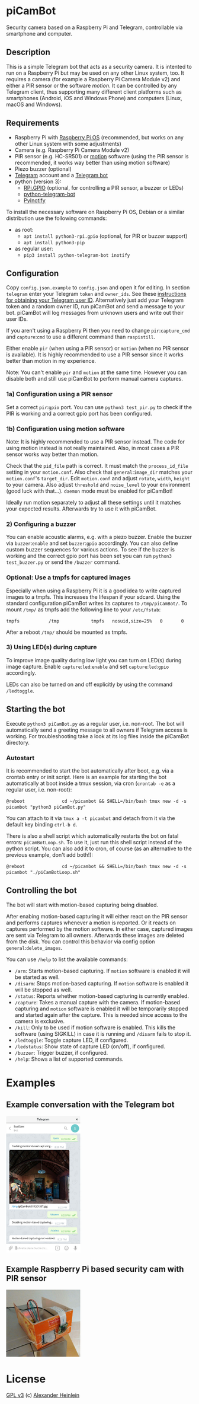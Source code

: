 # piCamBot
Security camera based on a Raspberry Pi and Telegram, controllable via smartphone and computer.

## Description
This is a simple Telegram bot that acts as a security camera. It is intented to run on a Raspberry Pi but may be used on any other Linux system, too. It requires a camera (for example a Raspberry Pi Camera Module v2) and either a PIR sensor or the software *motion*. It can be controlled by any Telegram client, thus supporting many different client platforms such as smartphones (Android, iOS and Windows Phone) and computers (Linux, macOS and Windows).

## Requirements
- Raspberry Pi with [Raspberry Pi OS](https://www.raspberrypi.org/software/) (recommended, but works on any other Linux system with some adjustments)
- Camera (e.g. Raspberry Pi Camera Module v2)
- PIR sensor (e.g. HC-SR501) or [motion](https://motion-project.github.io/) software (using the PIR sensor is recommended, it works way better than using motion software)
- Piezo buzzer (optional)
- [Telegram](https://telegram.org/) account and a [Telegram bot](https://core.telegram.org/bots)
- python (version 3):
  - [RPi.GPIO](https://sourceforge.net/projects/raspberry-gpio-python/) (optional, for controlling a PIR sensor, a buzzer or LEDs)
  - [python-telegram-bot](https://github.com/python-telegram-bot/python-telegram-bot)
  - [PyInotify](https://github.com/dsoprea/PyInotify)

To install the necessary software on Raspberry Pi OS, Debian or a similar distribution use the following commands:
- as root:
  - `apt install python3-rpi.gpio` (optional, for PIR or buzzer support)
  - `apt install python3-pip`
- as regular user:
  - `pip3 install python-telegram-bot inotify`
  
## Configuration
Copy `config.json.example` to `config.json` and open it for editing. In section `telegram` enter your Telegram `token` and `owner_ids`. See these [instructions for obtaining your Telegram user ID](https://stackoverflow.com/questions/31078710/how-to-obtain-telegram-chat-id-for-a-specific-user). Alternatively just add your Telegram token and a random owner ID, run piCamBot and send a message to your bot. piCamBot will log messages from unknown users and write out their user IDs.

If you aren't using a Raspberry Pi then you need to change `pir`:`capture_cmd` and `capture`:`cmd` to use a different command than `raspistill`.

Either enable `pir` (when using a PIR sensor) or `motion` (when no PIR sensor is available). It is highly recommended to use a PIR sensor since it works better than motion in my experience.

Note: You can't enable `pir` and `motion` at the same time. However you can disable both and still use piCamBot to perform manual camera captures.

### 1a) Configuration using a PIR sensor
Set a correct `pir`:`gpio` port. You can use `python3 test_pir.py` to check if the PIR is working and a correct gpio port has been configured.

### 1b) Configuration using motion software
Note: It is highly recommended to use a PIR sensor instead. The code for using motion instead is not really maintained. Also, in most cases a PIR sensor works way better than motion.

Check that the `pid_file` path is correct. It must match the `process_id_file` setting in your `motion.conf`. Also check that `general`:`image_dir` matches your `motion.conf`'s `target_dir`. Edit `motion.conf` and adjust `rotate`, `width`, `height` to your camera. Also adjust `threshold` and `noise_level` to your environment (good luck with that...). `daemon` mode must be enabled for piCamBot!

Ideally run motion separately to adjust all these settings until it matches your expected results. Afterwards try to use it with piCamBot.

### 2) Configuring a buzzer

You can enable acoustic alarms, e.g. with a piezo buzzer. Enable the buzzer via `buzzer`:`enable` and set `buzzer`:`gpio` accordingly. You can also define custom buzzer sequences for various actions. To see if the buzzer is working and the correct gpio port has been set you can run `python3 test_buzzer.py` or send the `/buzzer` command.

### Optional: Use a tmpfs for captured images
Especially when using a Raspberry Pi it is a good idea to write captured images to a tmpfs. This increases the lifespan if your sdcard. Using the standard configuration piCamBot writes its captures to `/tmp/piCamBot/`. To mount `/tmp/` as tmpfs add the following line to your `/etc/fstab`:
```
tmpfs           /tmp            tmpfs   nosuid,size=25%   0       0
```
After a reboot `/tmp/` should be mounted as tmpfs.

### 3) Using LED(s) during capture

To improve image quality during low light you can turn on LED(s) during image capture.  Enable `capture`:`led`:`enable` and set `capture`:`led`:`gpio` accordingly.

LEDs can also be turned on and off explicitly by using the command `/ledtoggle`.

## Starting the bot
Execute `python3 piCamBot.py` as a regular user, i.e. non-root. The bot will automatically send a greeting message to all owners if Telegram access is working. For troubleshooting take a look at its log files inside the piCamBot directory.

### Autostart
It is recommended to start the bot automatically after boot, e.g. via a crontab entry or init script. Here is an example for starting the bot automatically at boot inside a tmux session, via cron (`crontab -e` as a regular user, i.e. non-root):
```
@reboot              cd ~/picambot && SHELL=/bin/bash tmux new -d -s picambot "python3 piCamBot.py"
```
You can attach to it via `tmux a -t picambot` and detach from it via the default key binding `ctrl-b d`.

There is also a shell script which automatically restarts the bot on fatal errors: `piCamBotLoop.sh`. To use it, just run this shell script instead of the python script. You can also add it to cron, of course (as an alternative to the previous example, don't add both!):
```
@reboot              cd ~/picambot && SHELL=/bin/bash tmux new -d -s picambot "./piCamBotLoop.sh"
```

## Controlling the bot
The bot will start with motion-based capturing being disabled.

After enabing motion-based capturing it will either react on the PIR sensor and performs captures whenever a motion is reported. Or it reacts on captures performed by the motion software. In either case, captured images are sent via Telegram to all owners. Afterwards these images are deleted from the disk. You can control this behavior via config option `general`:`delete_images`.

You can use `/help` to list the available commands:
- `/arm`: Starts motion-based capturing. If `motion` software is enabled it will be started as well.
- `/disarm`: Stops motion-based capturing. If `motion` software is enabled it will be stopped as well.
- `/status`: Reports whether motion-based capturing is currently enabled.
- `/capture`: Takes a manual capture with the camera. If motion-based capturing and `motion` software is enabled it will be temporarily stopped and started again after the capture. This is needed since access to the camera is exclusive.
- `/kill`: Only to be used if motion software is enabled. This kills the software (using SIGKILL) in case it is running and `/disarm` fails to stop it.
- `/ledtoggle`: Toggle capture LED, if configured.
- `/ledstatus`: Show state of capture LED (on/off), if configured.
- `/buzzer`: Trigger buzzer, if configured.
- `/help`: Shows a list of supported commands.

# Examples

## Example conversation with the Telegram bot
<img src="images/conversation.jpg" width="200">

## Example Raspberry Pi based security cam with PIR sensor
<img src="images/cam.jpg" width="200">

# License
[GPL v3](http://www.gnu.org/licenses/gpl.html)
(c) [Alexander Heinlein](http://choerbaert.org)
